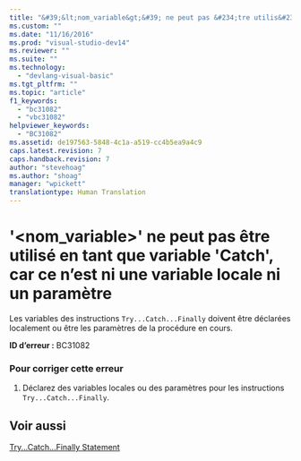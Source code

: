 ```yaml
---
title: "&#39;&lt;nom_variable&gt;&#39; ne peut pas &#234;tre utilis&#233; en tant que variable &#39;Catch&#39;, car ce n’est ni une variable locale ni un param&#232;tre | Microsoft Docs"
ms.custom: ""
ms.date: "11/16/2016"
ms.prod: "visual-studio-dev14"
ms.reviewer: ""
ms.suite: ""
ms.technology: 
  - "devlang-visual-basic"
ms.tgt_pltfrm: ""
ms.topic: "article"
f1_keywords: 
  - "bc31082"
  - "vbc31082"
helpviewer_keywords: 
  - "BC31082"
ms.assetid: de197563-5848-4c1a-a519-cc4b5ea9a4c9
caps.latest.revision: 7
caps.handback.revision: 7
author: "stevehoag"
ms.author: "shoag"
manager: "wpickett"
translationtype: Human Translation
---
```

# &#39;&lt;nom_variable&gt;&#39; ne peut pas &#234;tre utilis&#233; en tant que variable &#39;Catch&#39;, car ce n’est ni une variable locale ni un param&#232;tre
Les variables des instructions `Try...Catch...Finally` doivent être déclarées localement ou être les paramètres de la procédure en cours.  
  
 **ID d’erreur :** BC31082  
  
### Pour corriger cette erreur  
  
1.  Déclarez des variables locales ou des paramètres pour les instructions `Try...Catch...Finally`.  
  
## Voir aussi  
 [Try...Catch...Finally Statement](../../visual-basic/language-reference/statements/try-catch-finally-statement.md)